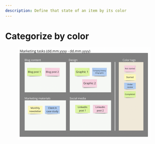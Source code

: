 ```yaml
---
description: Define that state of an item by its color
---
```


# Categorize by color

<figure><img src="../.gitbook/assets/VisualData_ColorTags_01.png" alt=""><figcaption></figcaption></figure>
